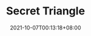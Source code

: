 ---
title: "Secret Triangle"
date: 2021-10-07T00:13:18+08:00
draft: true
preview: "/images/projects/secret-triangle/intro_preview.jpg"
projecttype: "Side"
teamsize: 1
toolsused: ["Unity", "C#"]
role: "Gameplay Programmer"
type: "page"
layout: "projects/secret-triangle"
order: 6
---